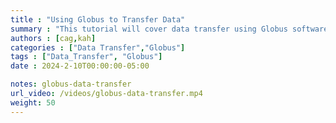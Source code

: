 ```yaml
---
title : "Using Globus to Transfer Data"
summary : "This tutorial will cover data transfer using Globus software."
authors : [cag,kah]
categories : ["Data Transfer","Globus"]
tags : ["Data_Transfer", "Globus"]
date : 2024-2-10T00:00:00-05:00

notes: globus-data-transfer
url_video: /videos/globus-data-transfer.mp4
weight: 50
---
```

